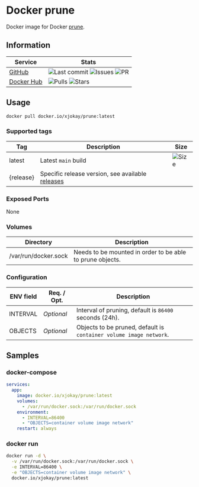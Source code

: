 # Docker prune

Docker image for Docker [prune](https://docs.docker.com/config/pruning).

## Information

| Service | Stats |
|---------|-------|
| [GitHub](https://github.com/jokay/docker-prune) | ![Last commit](https://img.shields.io/github/last-commit/jokay/docker-prune.svg?style=flat-square) ![Issues](https://img.shields.io/github/issues-raw/jokay/docker-prune.svg?style=flat-square) ![PR](https://img.shields.io/github/issues-pr-raw/jokay/docker-prune.svg?style=flat-square) |
| [Docker Hub](https://hub.docker.com/r/xjokay/prune) | ![Pulls](https://img.shields.io/docker/pulls/xjokay/prune.svg?style=flat-square) ![Stars](https://img.shields.io/docker/stars/xjokay/prune.svg?style=flat-square) |

## Usage

```sh
docker pull docker.io/xjokay/prune:latest
```

### Supported tags

| Tag       | Description         | Size |
|-----------|---------------------|------|
| latest    | Latest `main` build | ![Size](https://shields.beevelop.com/docker/image/image-size/xjokay/prune/latest.svg?style=flat-square) |
| {release} | Specific release version, see available [releases](https://github.com/jokay/docker-prune/releases) | |

### Exposed Ports

None

### Volumes

| Directory            | Description                                               |
|----------------------|-----------------------------------------------------------|
| /var/run/docker.sock | Needs to be mounted in order to be able to prune objects. |

### Configuration

| ENV field | Req. / Opt.  | Description                                                        |
|-----------|--------------|--------------------------------------------------------------------|
| INTERVAL  | *Optional*   | Interval of pruning, default is `86400` seconds (24h).             |
| OBJECTS   | *Optional*   | Objects to be pruned, default is `container volume image network`. |

## Samples

### docker-compose

```yml
services:
  app:
    image: docker.io/xjokay/prune:latest
    volumes:
      - /var/run/docker.sock:/var/run/docker.sock
    environment:
      - INTERVAL=86400
      - "OBJECTS=container volume image network"
    restart: always
```

### docker run

```sh
docker run -d \
  -v /var/run/docker.sock:/var/run/docker.sock \
  -e INTERVAL=86400 \
  -e "OBJECTS=container volume image network" \
  docker.io/xjokay/prune:latest
```
